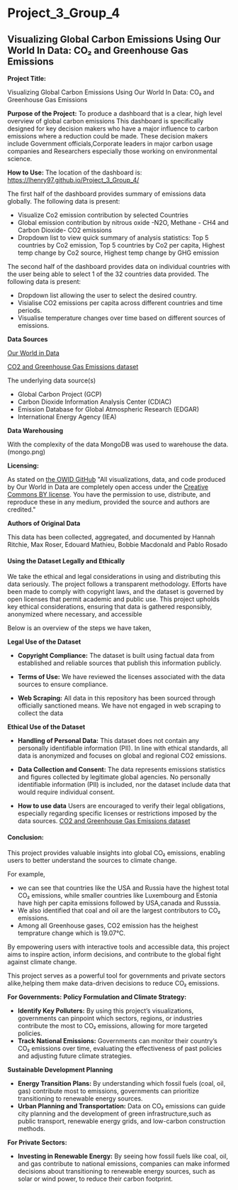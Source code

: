# Project_3_Group_4

## Visualizing Global Carbon Emissions Using Our World In Data: CO₂ and Greenhouse Gas Emissions

**Project Title:**

Visualizing Global Carbon Emissions Using Our World In Data: CO₂ and Greenhouse Gas Emissions

**Purpose of the Project:**
To produce a dashboard that is a clear, high level overview of global carbon emissions
This dashboard is specifically designed for key decision makers who have a major influence to carbon emissions where a reduction could be made. These decision makers include Government officials,Corporate leaders in major carbon usage companies and Researchers especially those working on environmental science.

**How to Use:**
The location of the dashboard is: https://lhenry97.github.io/Project_3_Group_4/

The first half of the dashboard provides summary of emissions data globally. 
The following data is present:
  - Visualize Co2 emission contribution by selected Countries
  - Global emission contribution by nitrous oxide -N2O,  Methane - CH4 and Carbon Dioxide- CO2 emissions
  - Dropdown list to view quick summary of analysis statistics: Top 5 countries by Co2 emission, Top 5 countries by Co2 per capita, Highest temp change by Co2 source, Highest temp change by GHG emission

The second half of the dashboard provides data on individual countries with the user being able to select 1 of the 32 countries data provided.
The following data is present:
  - Dropdown list allowing the user to select the desired country.
  - Visialise CO2 emissions per capita across different countries and time periods.
  - Visualise temperature changes over time based on different sources of emissions.

**Data Sources**

[Our World in Data](https://ourworldindata.org/co2-and-greenhouse-gas-emissions)

[CO2 and Greenhouse Gas Emissions dataset](https://github.com/owid/co2-data?tab=readme-ov-file)

The underlying data source(s)
  - Global Carbon Project (GCP)
  - Carbon Dioxide Information Analysis Center (CDIAC)
  - Emission Database for Global Atmospheric Research (EDGAR)
  - International Energy Agency (IEA)

**Data Warehousing**

With the complexity of the data MongoDB was used to warehouse the data.
(mongo.png)

**Licensing:**

As stated on [the OWID GitHub](https://github.com/owid/co2-data/tree/master?tab=readme-ov-file) "All visualizations, data, and code produced by Our World in Data are completely open access under the [Creative Commons BY license](https://creativecommons.org/licenses/by/4.0/). You have the permission to use, distribute, and reproduce these in any medium, provided the source and authors are credited."

**Authors of Original Data**

This data has been collected, aggregated, and documented by Hannah Ritchie, Max Roser, Edouard Mathieu, Bobbie Macdonald and Pablo Rosado

#### Using the Dataset Legally and Ethically ####
We take the ethical and legal considerations in using and distributing this data seriously. 
The project follows a transparent methodology. Efforts have been made to comply with copyright laws, and the dataset is governed by open licenses that permit academic and public use. This project upholds key ethical considerations, ensuring that data is gathered responsibly, anonymized where necessary, and accessible 

Below is an overview of the steps we have taken,

**Legal Use of the Dataset**

  - **Copyright Compliance:**
  The dataset is built using factual data from established and reliable sources that publish this information publicly. 
  
  - **Terms of Use:**
  We have reviewed the licenses associated with the data sources to ensure compliance.
  
  - **Web Scraping:**
  All data in this repository has been sourced through officially sanctioned means. We have not engaged in web scraping to collect the data 

**Ethical Use of the Dataset**

  - **Handling of Personal Data:**
  This dataset does not contain any personally identifiable information (PII).
  In line with ethical standards, all data is anonymized and focuses on global and regional CO2 emissions. 
  
  - **Data Collection and Consent:**
  The data represents emissions statistics and figures collected by legitimate global agencies.
  No personally identifiable information (PII) is included, nor the dataset include data that would require individual consent. 
  
- **How to use data**
  Users are encouraged to verify their legal obligations, especially regarding specific licenses or restrictions imposed by the data sources.
  [CO2 and Greenhouse Gas Emissions dataset](https://github.com/owid/co2-data?tab=readme-ov-file)

#### Conclusion: ####
This project provides valuable insights into global CO₂ emissions, enabling users to better understand the sources to climate change.

For example,
- we can see that countries like the USA and Russia have the highest total CO₂ emissions, while smaller countries like Luxembourg and Estonia have high per capita emissions followed by USA,canada and Russsia.
- We also identified that coal and oil are the largest contributors to CO₂ emissions.
- Among all Greenhouse gases, CO2 emission has the heighest temprature change which is 19.07°C.

By empowering users with interactive tools and accessible data, this project aims to inspire action, inform decisions, and contribute to the global fight against climate change. 

This project serves as a powerful tool for governments and private sectors alike,helping them make data-driven decisions to reduce CO₂ emissions.

  **For Governments:**
  **Policy Formulation and Climate Strategy:**
  -  **Identify Key Polluters:** By using this project’s visualizations, governments can pinpoint which sectors, regions, or industries contribute the most to CO₂ emissions, allowing for more targeted policies.
  -   **Track National Emissions:** Governments can monitor their country’s CO₂ emissions over time, evaluating the effectiveness of past policies and adjusting future climate strategies.
  
  **Sustainable Development Planning**
  -  **Energy Transition Plans:** By understanding which fossil fuels (coal, oil, gas) contribute most to emissions, governments can prioritize transitioning to renewable energy sources.
  -  **Urban Planning and Transportation:** Data on CO₂ emissions can guide city planning and the development of green infrastructure,such as public transport, renewable energy grids, and low-carbon construction methods.
  
   **For Private Sectors:**
 - **Investing in Renewable Energy:** By seeing how fossil fuels like coal, oil, and gas contribute to national emissions, companies can make informed decisions about transitioning to renewable energy sources, such as solar or wind power, to reduce their carbon footprint.











